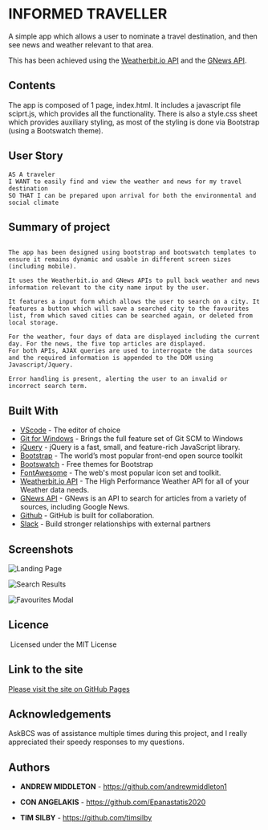 # INFORMED TRAVELLER

A simple app which allows a user to nominate a travel destination, and then see news and weather relevant to that area.

This has been achieved using the [Weatherbit.io API](https://www.weatherbit.io/api) and the [GNews API](https://gnews.io/).

## Contents

<p>
The app is composed of 1 page, index.html. It includes a javascript file sciprt.js, which provides all the functionality. There is also a style.css sheet which provides auxiliary styling, as most of the styling is done via Bootstrap (using a Bootswatch theme).
</p>

## User Story

```
AS A traveler
I WANT to easily find and view the weather and news for my travel destination
SO THAT I can be prepared upon arrival for both the environmental and social climate
```

## Summary of project

```

The app has been designed using bootstrap and bootswatch templates to ensure it remains dynamic and usable in different screen sizes (including mobile).

It uses the Weatherbit.io and GNews APIs to pull back weather and news information relevant to the city name input by the user.

It features a input form which allows the user to search on a city. It features a button which will save a searched city to the favourites list, from which saved cities can be searched again, or deleted from local storage.

For the weather, four days of data are displayed including the current day. For the news, the five top articles are displayed.
For both APIs, AJAX queries are used to interrogate the data sources and the required information is appended to the DOM using Javascript/Jquery.

Error handling is present, alerting the user to an invalid or incorrect search term.
```

## Built With

- [VScode](https://code.visualstudio.com/) - The editor of choice
- [Git for Windows](https://gitforwindows.org/) - Brings the full feature set of Git SCM to Windows
- [jQuery](https://jquery.com/) - jQuery is a fast, small, and feature-rich JavaScript library.
- [Bootstrap](https://getbootstrap.com/) - The world’s most popular front-end open source toolkit
- [Bootswatch](https://bootswatch.com/) - Free themes for Bootstrap
- [FontAwesome](https://fontawesome.com/) - The web's most popular icon set and toolkit.
- [Weatherbit.io API](https://www.weatherbit.io/api) - The High Performance Weather API for all of your Weather data needs.
- [GNews API](https://gnews.io/) - GNews is an API to search for articles from a variety of sources, including Google News.
- [Github](https://github.com/) - GitHub is built for collaboration.
- [Slack](https://slack.com/intl/en-au/) - Build stronger relationships with external partners

## Screenshots

![Landing Page](#)

![Search Results](#)

![Favourites Modal](#)

## Licence

​
Licensed under the MIT License
​

## Link to the site

<a href="https://epanastatis2020.github.io/Informed-Travel-App/">Please visit the site on GitHub Pages</a>

## Acknowledgements

AskBCS was of assistance multiple times during this project, and I really appreciated their speedy responses to my questions.

## Authors

- **ANDREW MIDDLETON** -
  https://github.com/andrewmiddleton1

- **CON ANGELAKIS** -
  https://github.com/Epanastatis2020

- **TIM SILBY** -
  https://github.com/timsilby
